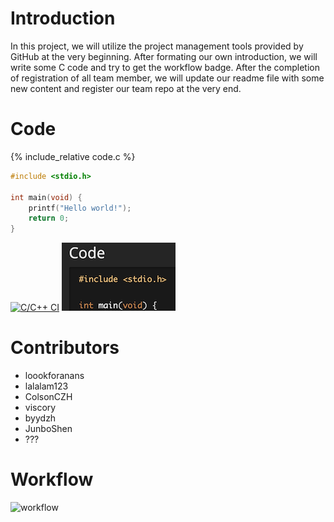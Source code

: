 # Introduction

In this project, we will utilize the project management tools provided by GitHub at the very beginning. After formating our own introduction, we will write some C code and try to get the workflow badge. After the completion of registration of all team member, we will update our readme file with some new content and register our team repo at the very end.

# Code

{% include_relative code.c %}


```c
#include <stdio.h>
 
int main(void) {
	printf("Hello world!");
	return 0;
}
```
[![C/C++ CI](https://github.com/csci3251-2022/project-team-b/actions/workflows/c-cpp.yml/badge.svg)](https://github.com/csci3251-2022/project-team-b/actions/workflows/c-cpp.yml)
![task5](/issues/task5.png)

# Contributors

- loookforanans
- lalalam123
- ColsonCZH
- viscory
- byydzh
- JunboShen
- ???

# Workflow

![workflow](https://github.com/csci3251-2022/project-team-b/actions/workflows/c-cpp.yml/badge.svg)
